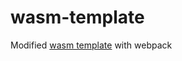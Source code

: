 wasm-template
============

Modified [wasm template](https://github.com/rustwasm/wasm-pack-template) with webpack
